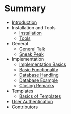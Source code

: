 # Summary

* [Introduction](README.md)
* Installation and Tools
   * [Installation](content/0.0install.md)
   * [Tools](content/0.1tools.md)
* General
   * [General Talk](content/1.0general_talk.md)
   * [Sneak Peak](content/1.1servers.md)
* Implementation
   * [Implementation Basics](content/2.0implementbasics.md)
   * [Basic Functionality](content/2.1functionality.md)
   * [Database Handling](content/2.2database.md)
   * [Database Example](content/2.3example.md)
   * [Closing Remarks](content/2.4closingremarks.md)
*  Templates
   * [Basics of Templates](content/3.0templating.md)
*  [User Authentication](content/4.0authentication.md)
* [Contributors](CONTRIBUTORS.md)

